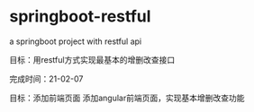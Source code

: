 # springboot-restful
a springboot project with restful api

目标：用restful方式实现最基本的增删改查接口

完成时间：21-02-07

目标：添加前端页面
添加angular前端页面，实现基本增删改查功能

